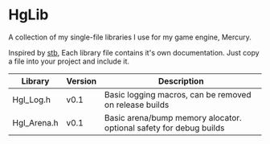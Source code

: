 # HgLib

A collection of my single-file libraries I use for my game engine, Mercury. 

Inspired by [stb](https://github.com/nothings/stb), Each library file contains it's own documentation. Just copy a file into your project and include it.

|Library     | Version | Description                                                        |
|------------|---------|--------------------------------------------------------------------|
|Hgl_Log.h   | v0.1    | Basic logging macros, can be removed on release builds             | 
|Hgl_Arena.h | v0.1    | Basic arena/bump memory alocator. optional safety for debug builds | 
